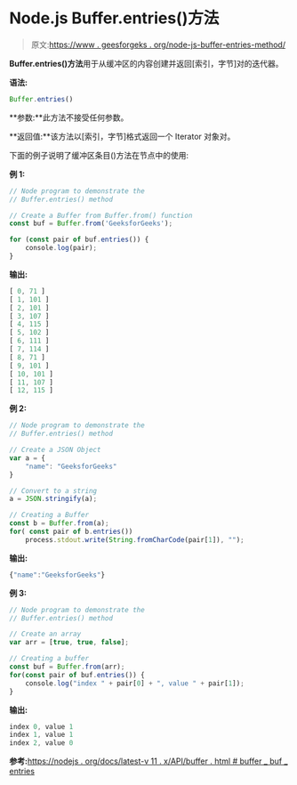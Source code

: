 # Node.js Buffer.entries()方法

> 原文:[https://www . geesforgeks . org/node-js-buffer-entries-method/](https://www.geeksforgeeks.org/node-js-buffer-entries-method/)

**Buffer.entries()方法**用于从缓冲区的内容创建并返回[索引，字节]对的迭代器。

**语法:**

```js
Buffer.entries()
```

**参数:**此方法不接受任何参数。

**返回值:**该方法以[索引，字节]格式返回一个 Iterator 对象对。

下面的例子说明了缓冲区条目()方法在节点中的使用:

**例 1:**

```js
// Node program to demonstrate the
// Buffer.entries() method

// Create a Buffer from Buffer.from() function
const buf = Buffer.from('GeeksforGeeks');

for (const pair of buf.entries()) {
    console.log(pair);
}
```

**输出:**

```js
[ 0, 71 ]
[ 1, 101 ]
[ 2, 101 ]
[ 3, 107 ]
[ 4, 115 ]
[ 5, 102 ]
[ 6, 111 ]
[ 7, 114 ]
[ 8, 71 ]
[ 9, 101 ]
[ 10, 101 ]
[ 11, 107 ]
[ 12, 115 ]

```

**例 2:**

```js
// Node program to demonstrate the
// Buffer.entries() method

// Create a JSON Object
var a = {
    "name": "GeeksforGeeks"
}

// Convert to a string
a = JSON.stringify(a);

// Creating a Buffer
const b = Buffer.from(a);
for( const pair of b.entries())
    process.stdout.write(String.fromCharCode(pair[1]), "");
```

**输出:**

```js
{"name":"GeeksforGeeks"}
```

**例 3:**

```js
// Node program to demonstrate the
// Buffer.entries() method

// Create an array
var arr = [true, true, false];

// Creating a buffer
const buf = Buffer.from(arr);
for(const pair of buf.entries()) {
    console.log("index " + pair[0] + ", value " + pair[1]);
} 
```

**输出:**

```js
index 0, value 1
index 1, value 1
index 2, value 0
```

**参考:**[https://nodejs . org/docs/latest-v 11 . x/API/buffer . html # buffer _ buf _ entries](https://nodejs.org/docs/latest-v11.x/api/buffer.html#buffer_buf_entries)